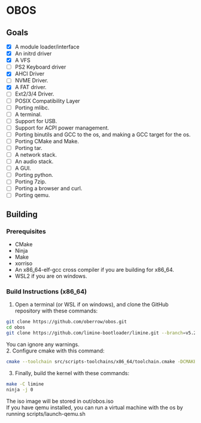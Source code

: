 # OBOS
## Goals
- [x] A module loader/interface
- [x] An initrd driver
- [x] A VFS
- [ ] PS2 Keyboard driver
- [x] AHCI Driver
- [ ] NVME Driver.
- [x] A FAT driver.
- [ ] Ext2/3/4 Driver.
- [ ] POSIX Compatibility Layer
- [ ] Porting mlibc.
- [ ] A terminal.
- [ ] Support for USB.
- [ ] Support for ACPI power management.
- [ ] Porting binutils and GCC to the os, and making a GCC target for the os.
- [ ] Porting CMake and Make.
- [ ] Porting tar.
- [ ] A network stack.
- [ ] An audio stack.
- [ ] A GUI.
- [ ] Porting python.
- [ ] Porting 7zip.
- [ ] Porting a browser and curl.
- [ ] Porting qemu.
## Building
### Prerequisites
- CMake
- Ninja
- Make
- xorriso
- An x86_64-elf-gcc cross compiler if you are building for x86_64.
- WSL2 if you are on windows.
### Build Instructions (x86_64)
1. Open a terminal (or WSL if on windows), and clone the GitHub repository with these commands:
```bash
git clone https://github.com/oberrow/obos.git
cd obos
git clone https://github.com/limine-bootloader/limine.git --branch=v5.2023-20241006.0-binary --depth=1
```
You can ignore any warnings.<br>
2. Configure cmake with this command:
```bash
cmake --toolchain src/scripts-toolchains/x86_64/toolchain.cmake -DCMAKE_BUILD_TYPE=Debug -G Ninja .
```
3. Finally, build the kernel with these commands:
```bash
make -C limine
ninja -j 0
```

The iso image will be stored in out/obos.iso<br>
If you have qemu installed, you can run a virtual machine with the os by running scripts/launch-qemu.sh
